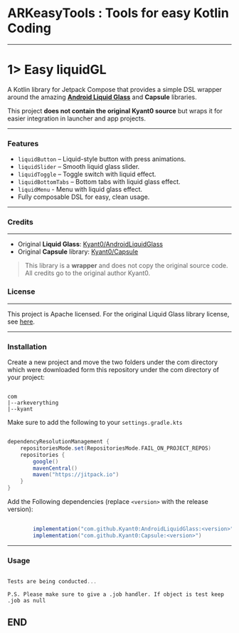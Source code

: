 # ARKeasyTools : Tools for easy Kotlin Coding

---

# 1> Easy liquidGL

A Kotlin library for Jetpack Compose that provides a simple DSL wrapper around the amazing **[Android Liquid Glass](https://github.com/Kyant0/AndroidLiquidGlass)** and **Capsule** libraries.

This project **does not contain the original Kyant0 source** but wraps it for easier integration in launcher and app projects.

---

### Features

- `liquidButton` – Liquid-style button with press animations.
- `liquidSlider` – Smooth liquid glass slider.
- `liquidToggle` – Toggle switch with liquid effect.
- `liquidBottomTabs` – Bottom tabs with liquid glass effect.
- `liquidMenu` - Menu with liquid glass effect.
- Fully composable DSL for easy, clean usage.

---

### Credits
-------

* Original **Liquid Glass**: [Kyant0/AndroidLiquidGlass](https://github.com/Kyant0/AndroidLiquidGlass?utm_source=chatgpt.com)
* Original **Capsule** library: [Kyant0/Capsule](https://github.com/Kyant0/Capsule?utm_source=chatgpt.com)

> This library is a **wrapper** and does not copy the original source code. All credits go to the original author Kyant0.

### License
-------

This project is Apache licensed. For the original Liquid Glass library license, see [here](https://github.com/Kyant0/AndroidLiquidGlass/blob/main/LICENSE.md).

---

### Installation

Create a new project and move the two folders under the com directory which were downloaded form this repository under the com directory of your project:

```

com
|--arkeverything
|--kyant

```
Make sure to add the following to your ``settings.gradle.kts``

```gradle

dependencyResolutionManagement {
    repositoriesMode.set(RepositoriesMode.FAIL_ON_PROJECT_REPOS)
    repositories {
        google()
        mavenCentral()
        maven("https://jitpack.io")
    }
}

```

Add the Following dependencies (replace `<version>` with the release version):

```gradle
        
        implementation("com.github.Kyant0:AndroidLiquidGlass:<version>")
        implementation("com.github.Kyant0:Capsule:<version>")

```
---

### Usage

```kotlin

Tests are being conducted...

```

``P.S. Please make sure to give a .job handler. If object is test keep .job as null``
          
## END ##










